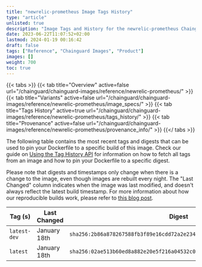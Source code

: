 ```yaml
---
title: "newrelic-prometheus Image Tags History"
type: "article"
unlisted: true
description: "Image Tags and History for the newrelic-prometheus Chainguard Image"
date: 2023-06-22T11:07:52+02:00
lastmod: 2024-01-19 00:16:42
draft: false
tags: ["Reference", "Chainguard Images", "Product"]
images: []
weight: 700
toc: true
---
```


{{< tabs >}}
{{< tab title="Overview" active=false url="/chainguard/chainguard-images/reference/newrelic-prometheus/" >}}
{{< tab title="Variants" active=false url="/chainguard/chainguard-images/reference/newrelic-prometheus/image_specs/" >}}
{{< tab title="Tags History" active=true url="/chainguard/chainguard-images/reference/newrelic-prometheus/tags_history/" >}}
{{< tab title="Provenance" active=false url="/chainguard/chainguard-images/reference/newrelic-prometheus/provenance_info/" >}}
{{</ tabs >}}

The following table contains the most recent tags and digests that can be used to pin your Dockerfile to a specific build of this image. Check our guide on [Using the Tag History API](/chainguard/chainguard-images/using-the-tag-history-api/) for information on how to fetch all tags from an image and how to pin your Dockerfile to a specific digest.

Please note that digests and timestamps only change when there is a change to the image, even though images are rebuilt every night. The "Last Changed" column indicates when the image was last modified, and doesn't always reflect the latest build timestamp. For more information about how our reproducible builds work, please refer to [this blog post](https://www.chainguard.dev/unchained/reproducing-chainguards-reproducible-image-builds).

| Tag (s)       | Last Changed | Digest                                                                    |
|---------------|--------------|---------------------------------------------------------------------------|
|  `latest-dev` | January 18th | `sha256:2b86a878267588fb3f89e16cdd72a2e23415c0b027a156b6079c5c0477c075ae` |
|  `latest`     | January 18th | `sha256:02ae513b60ed8a882e20e5f216a04532c0fb85ebbf55fe2d3444d8007b59e2bf` |


